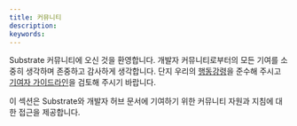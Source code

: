 ```yaml
---
title: 커뮤니티
description:
keywords:
---
```


Substrate 커뮤니티에 오신 것을 환영합니다.
개발자 커뮤니티로부터의 모든 기여를 소중히 생각하며 존중하고 감사하게 생각합니다. 단지 우리의 [행동강령](https://github.com/paritytech/substrate/blob/master/docs/CODE_OF_CONDUCT.md)을 준수해 주시고 [기여자 가이드라인](/community/contributor-guidelines/)을 검토해 주시기 바랍니다.

이 섹션은 Substrate와 개발자 허브 문서에 기여하기 위한 커뮤니티 자원과 지침에 대한 접근을 제공합니다.